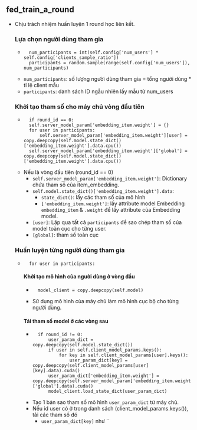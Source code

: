 ## fed_train_a_round
- Chịu trách nhiệm huấn luyện 1 round học liên kết.

    ### Lựa chọn người dùng tham gia
    - ```
        num_participants = int(self.config['num_users'] * self.config['clients_sample_ratio'])
        participants = random.sample(range(self.config['num_users']), num_participants)
    - `num_participants`: số lượng người dùng tham gia = tổng người dùng * tỉ lệ client mẫu
    - `participants`: danh sách ID ngẫu nhiên lấy mẫu từ num_users

    ### Khởi tạo tham số cho máy chủ vòng đầu tiên
    - ```
        if round_id == 0:
        self.server_model_param['embedding_item.weight'] = {}
        for user in participants:
            self.server_model_param['embedding_item.weight'][user] = copy.deepcopy(self.model.state_dict()['embedding_item.weight'].data.cpu())
        self.server_model_param['embedding_item.weight']['global'] = copy.deepcopy(self.model.state_dict()['embedding_item.weight'].data.cpu())
    - Nếu là vòng đầu tiên (round_id == 0)
        - `self.server_model_param['embedding_item.weight']`: Dictionary chứa tham số của item_embedding.
        - `self.model.state_dict()['embedding_item.weight'].data`: 
            + `state_dict()`: lấy các tham số của mô hình
            + `['embedding_item.weight']`: lấy attribute model Embedding `embedding_item` & `.weight` để lấy attribute của Embedding model.
        - `[user]`: Lặp qua tất cả `participants` để sao chép tham số của model toàn cục cho từng user.
        - `[global]`: tham số toàn cục 
    
    ### Huấn luyện từng người dùng tham gia
    - ```
        for user in participants:
        ```    
        #### Khởi tạo mô hình của người dùng ở vòng đầu
        - ```
            model_client = copy.deepcopy(self.model)
        - Sử dụng mô hình của máy chủ làm mô hình cục bộ cho từng người dùng.

        #### Tải tham số model ở các vòng sau
        - ```
            if round_id != 0:
                user_param_dict = copy.deepcopy(self.model.state_dict())
                if user in self.client_model_params.keys():
                    for key in self.client_model_params[user].keys():
                        user_param_dict[key] = copy.deepcopy(self.client_model_params[user][key].data).cuda()
                user_param_dict['embedding_item.weight'] = copy.deepcopy(self.server_model_param['embedding_item.weight']['global'].data).cuda()
                model_client.load_state_dict(user_param_dict)

        - Tạo 1 bản sao tham số mô hình `user_param_dict` từ máy chủ.
        - Nếu id user có ở trong danh sách (client_model_params.keys()), tải các tham số đó
            + `user_param_dict[key]` như ``